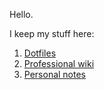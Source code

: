 Hello.

I keep my stuff here:

1. [Dotfiles](https://github.com/ganiulis/dotfiles-0c49)
3. [Professional wiki](https://github.com/ganiulis/ganiulis/wiki)
4. [Personal notes](https://ganiulis.github.io/notes-personal)
